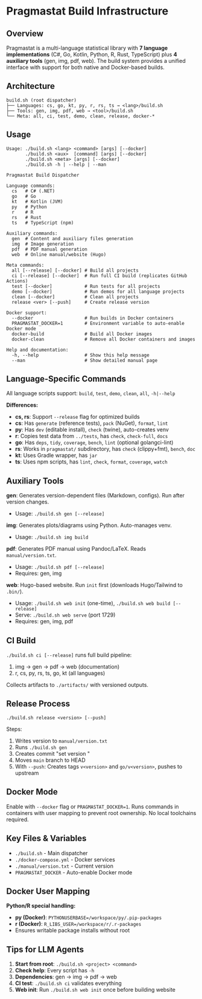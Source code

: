 # Pragmastat Build Infrastructure

## Overview

Pragmastat is a multi-language statistical library
  with **7 language implementations** (C#, Go, Kotlin, Python, R, Rust, TypeScript)
  plus **4 auxiliary tools** (gen, img, pdf, web).
The build system provides a unified interface with support for both native and Docker-based builds.

## Architecture

```
build.sh (root dispatcher)
├── Languages: cs, go, kt, py, r, rs, ts → <lang>/build.sh
├── Tools: gen, img, pdf, web → <tool>/build.sh
└── Meta: all, ci, test, demo, clean, release, docker-*
```

## Usage

```
Usage: ./build.sh <lang> <command> [args] [--docker]
       ./build.sh <aux>  [command] [args] [--docker]
       ./build.sh <meta> [args] [--docker]
       ./build.sh -h | --help | --man

Pragmastat Build Dispatcher

Language commands:
  cs   # C# (.NET)
  go   # Go
  kt   # Kotlin (JVM)
  py   # Python
  r    # R
  rs   # Rust
  ts   # TypeScript (npm)

Auxiliary commands:
  gen  # Content and auxiliary files generation
  img  # Image generation
  pdf  # PDF manual generation
  web  # Online manual/website (Hugo)

Meta commands:
  all [--release] [--docker] # Build all projects
  ci [--release] [--docker]  # Run full CI build (replicates GitHub Actions)
  test [--docker]            # Run tests for all projects
  demo [--docker]            # Run demos for all language projects
  clean [--docker]           # Clean all projects
  release <ver> [--push]     # Create release version

Docker support:
  --docker                   # Run builds in Docker containers
  PRAGMASTAT_DOCKER=1        # Environment variable to auto-enable Docker mode
  docker-build               # Build all Docker images
  docker-clean               # Remove all Docker containers and images

Help and documentation:
  -h, --help                 # Show this help message
  --man                      # Show detailed manual page
```

## Language-Specific Commands

All language scripts support: `build`, `test`, `demo`, `clean`, `all`, `-h|--help`

**Differences:**
- **cs, rs**: Support `--release` flag for optimized builds
- **cs**: Has `generate` (reference tests), `pack` (NuGet), `format`, `lint`
- **py**: Has `dev` (editable install), `check` (twine), auto-creates venv
- **r**: Copies test data from `../tests`, has `check`, `check-full`, `docs`
- **go**: Has `deps`, `tidy`, `coverage`, `bench`, `lint` (optional golangci-lint)
- **rs**: Works in `pragmastat/` subdirectory, has `check` (clippy+fmt), `bench`, `doc`
- **kt**: Uses Gradle wrapper, has `jar`
- **ts**: Uses npm scripts, has `lint`, `check`, `format`, `coverage`, `watch`

## Auxiliary Tools

**gen**: Generates version-dependent files (Markdown, configs). Run after version changes.
- Usage: `./build.sh gen [--release]`

**img**: Generates plots/diagrams using Python. Auto-manages venv.
- Usage: `./build.sh img build`

**pdf**: Generates PDF manual using Pandoc/LaTeX. Reads `manual/version.txt`.
- Usage: `./build.sh pdf [--release]`
- Requires: gen, img

**web**: Hugo-based website. Run `init` first (downloads Hugo/Tailwind to `.bin/`).
- Usage: `./build.sh web init` (one-time), `./build.sh web build [--release]`
- Serve: `./build.sh web serve` (port 1729)
- Requires: gen, img, pdf

## CI Build

`./build.sh ci [--release]` runs full build pipeline:
1. img → gen → pdf → web (documentation)
2. r, cs, py, rs, ts, go, kt (all languages)

Collects artifacts to `./artifacts/` with versioned outputs.

## Release Process

`./build.sh release <version> [--push]`

Steps:
1. Writes version to `manual/version.txt`
2. Runs `./build.sh gen`
3. Creates commit "set version <version>"
4. Moves `main` branch to HEAD
5. With `--push`: Creates tags `v<version>` and `go/v<version>`, pushes to upstream

## Docker Mode

Enable with `--docker` flag or `PRAGMASTAT_DOCKER=1`. Runs commands in containers with user mapping to prevent root ownership. No local toolchains required.

## Key Files & Variables

- `./build.sh` - Main dispatcher
- `./docker-compose.yml` - Docker services
- `./manual/version.txt` - Current version
- `PRAGMASTAT_DOCKER` - Auto-enable Docker mode

## Docker User Mapping

**Python/R special handling:**
- **py (Docker)**: `PYTHONUSERBASE=/workspace/py/.pip-packages`
- **r (Docker)**: `R_LIBS_USER=/workspace/r/.r-packages`
- Ensures writable package installs without root

## Tips for LLM Agents

1. **Start from root**: `./build.sh <project> <command>`
2. **Check help**: Every script has `-h`
3. **Dependencies**: gen → img → pdf → web
4. **CI test**: `./build.sh ci` validates everything
5. **Web init**: Run `./build.sh web init` once before building website
